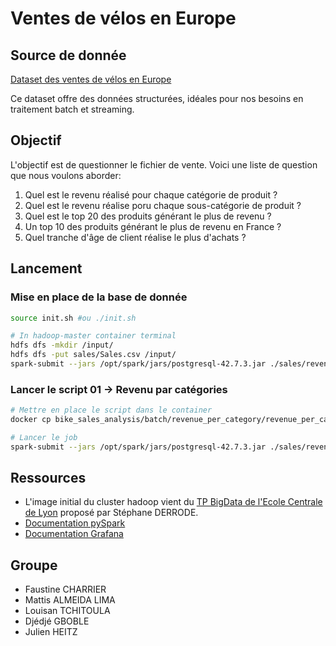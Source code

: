 # Ventes de vélos en Europe

## Source de donnée

[Dataset des ventes de vélos en Europe](https://www.kaggle.com/datasets/sadiqshah/bike-sales-in-europe)

Ce dataset offre des données structurées, idéales pour nos besoins en traitement batch et streaming.

## Objectif

L'objectif est de questionner le fichier de vente.
Voici une liste de question que nous voulons aborder:

1. Quel est le revenu réalisé pour chaque catégorie de produit ?
2. Quel est le revenu réalise poru chaque sous-catégorie de produit ?
3. Quel est le top 20 des produits générant le plus de revenu ?
4. Un top 10 des produits générant le plus de revenu en France ?
5. Quel tranche d'âge de client réalise le plus d'achats ?

## Lancement

### Mise en place de la base de donnée

```bash
source init.sh #ou ./init.sh
```

```bash
# In hadoop-master container terminal
hdfs dfs -mkdir /input/
hdfs dfs -put sales/Sales.csv /input/
spark-submit --jars /opt/spark/jars/postgresql-42.7.3.jar ./sales/revenue_per_category.py
```

### Lancer le script 01 -> Revenu par catégories

```bash
# Mettre en place le script dans le container
docker cp bike_sales_analysis/batch/revenue_per_category/revenue_per_category.py hadoop-master:/root/sales
```

```bash
# Lancer le job
spark-submit --jars /opt/spark/jars/postgresql-42.7.3.jar ./sales/revenue_per_category.py
```

## Ressources

- L'image initial du cluster hadoop vient du [TP BigData de l'Ecole Centrale de Lyon](https://gitlab.ec-lyon.fr/sderrode/TP_BigData_ECL) proposé par Stéphane DERRODE.
- [Documentation pySpark]()
- [Documentation Grafana]()

## Groupe

- Faustine CHARRIER
- Mattis ALMEIDA LIMA
- Louisan TCHITOULA
- Djédjé GBOBLE
- Julien HEITZ

